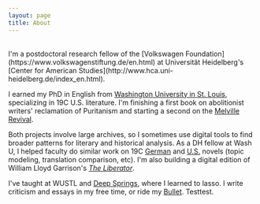 ```yaml
---
layout: page
title: About
---
```

<br>
I'm a postdoctoral research fellow of the [Volkswagen
Foundation](https://www.volkswagenstiftung.de/en.html) at
Universität Heidelberg's [Center for American
Studies](http://www.hca.uni-heidelberg.de/index_en.html).

I earned my PhD in English from
[Washington University in St. Louis](https://twitter.com/wustl), specializing in 19C U.S.
literature. I'm finishing a first book on abolitionist writers'
reclamation of Puritanism and starting a second on the [Melville
Revival](https://www.thenation.com/article/week-nation-history-how-we-helped-start-melville-revival-1920s/).

Both projects involve large archives, so I sometimes use digital tools
to find broader patterns for literary and historical analysis. As a DH fellow at
Wash U, I helped faculty do similar work on 19C
[German](https://hdw.artsci.wustl.edu/projects/articles/34) and
[U.S.](https://hdw.artsci.wustl.edu/projects/articles/37)
novels (topic modeling, translation comparison, etc). I'm also building a digital edition of William Lloyd Garrison's
[*The
Liberator*](https://en.wikipedia.org/wiki/The_Liberator_(anti-slavery_newspaper)).

I've taught at WUSTL and [Deep
Springs](http://www.newyorker.com/magazine/2006/09/04/the-searchers-2),
where I learned to lasso. I write criticism and essays in my free time, or ride my
[Bullet](https://en.wikipedia.org/wiki/Royal_Enfield_Bullet). Testtest.
